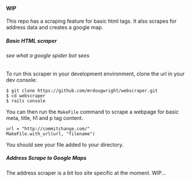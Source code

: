 #### WIP
This repo has a scraping feature for basic html tags. It also scrapes for address data and creates a google map.

##### Basic HTML scraper
###### see what a google spider bot sees
To run this scraper in your development environment, clone the url in your dev console:
```
$ git clone https://github.com/mrdougwright/webscraper.git
$ cd webscraper
$ rails console
```

You can then run the `MakeFile` command to scrape a webpage for basic meta, title, h1 and p tag content.
```
url = "http://commitchange.com/"
MakeFile.with_url(url, "filename")
```

You should see your file added to your directory.

##### Address Scrape to Google Maps
The address scraper is a bit too site specific at the moment. WIP...